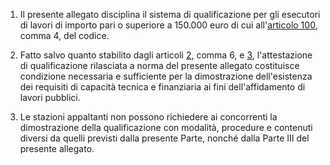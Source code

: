 1. Il presente allegato disciplina il sistema di qualificazione per gli esecutori di lavori di importo pari o superiore a 150.000 euro di cui all'[articolo 100](/index.html?article=articolo-100&version=2), comma 4, del codice.

2. Fatto salvo quanto stabilito dagli articoli [2](/index.html?article=allegato-2.12-articolo-2&version=1), comma 6, e [3](/index.html?article=allegato-2.12-articolo-3&version=1), l'attestazione di qualificazione rilasciata a norma del presente allegato costituisce condizione necessaria e sufficiente per la dimostrazione dell'esistenza dei requisiti di capacità tecnica e finanziaria ai fini dell'affidamento di lavori pubblici.

3. Le stazioni appaltanti non possono richiedere ai concorrenti la dimostrazione della qualificazione con modalità, procedure e contenuti diversi da quelli previsti dalla presente Parte, nonché dalla Parte III del presente allegato.